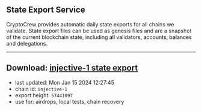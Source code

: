 ## State Export Service
CryptoCrew provides automatic daily state exports for all chains we validate. State export files can be used as genesis files and are a snapshot of the current blockchain state, including all validators, accounts, balances and delegations.

---
**Download: [injective-1 state export](https://dl.ccvalidators.com/SERVICE/injective/injective-1_export_57441097.json)**
---

- last updated: Mon Jan 15 2024 12:27:45
- chain id: `injective-1`
- export height: `57441097`
- use for: airdrops, local tests, chain recovery
